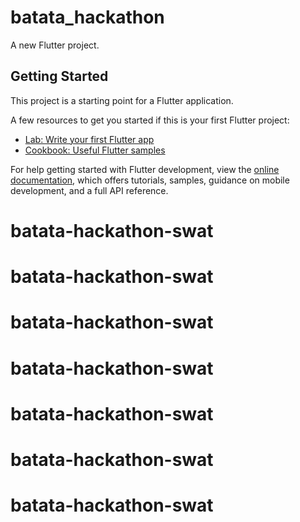 # batata_hackathon

A new Flutter project.

## Getting Started

This project is a starting point for a Flutter application.

A few resources to get you started if this is your first Flutter project:

- [Lab: Write your first Flutter app](https://docs.flutter.dev/get-started/codelab)
- [Cookbook: Useful Flutter samples](https://docs.flutter.dev/cookbook)

For help getting started with Flutter development, view the
[online documentation](https://docs.flutter.dev/), which offers tutorials,
samples, guidance on mobile development, and a full API reference.
# batata-hackathon-swat
# batata-hackathon-swat
# batata-hackathon-swat
# batata-hackathon-swat
# batata-hackathon-swat
# batata-hackathon-swat
# batata-hackathon-swat
